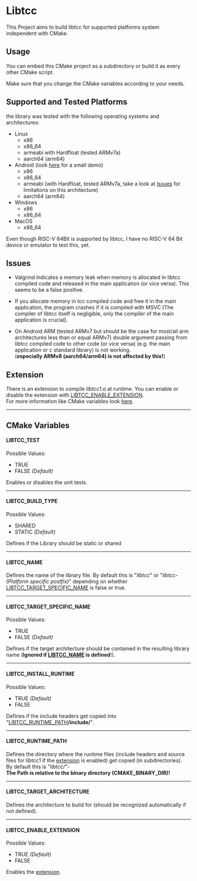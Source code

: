 # Libtcc
This Project aims to build libtcc for supported platforms system independent with CMake.

## Usage
You can embed this CMake project as a subdirectory or build it as every other CMake script.

Make sure that you change the CMake variables according to your needs.

## Supported and Tested Platforms
the library was tested with the following operating systems and architectures:
- Linux
    - x86
    - x86_64
    - armeabi with Hardfloat (tested ARMv7a)
    - aarch64 (arm64)
- Android (look [here](https://github.com/Alex2804/libtcc-cmake-android) for a small demo)
    - x86
    - x86_64
    - armeabi (with Hardfloat, tested ARMv7a, take a look at [Issues](#Issues) for limitations on this architecture)
    - aarch64 (arm64)
- Windows
    - x86
    - x86_64
- MacOS
    - x86_64
    
Even though RISC-V 64Bit is supported by libtcc, I have no RISC-V 64 Bit device or emulator to test this, yet.

## Issues
- Valgrind indicates a memory leak when memory is allocated in libtcc compiled code and released in the main application
  (or vice versa). This seems to be a false positive.

- If you allocate memory in tcc compiled code and free it in the main application, the program crashes if it is compiled
  with MSVC (The compiler of libtcc itself is negligible, only the compiler of the main application is crucial).

- On Android ARM (tested ARMv7 but should be the case for most/all arm architectures less than or equal ARMv7) double
  argument passing from libtcc compiled code to other code (or vice versa) (e.g. the main application or c standard
  library) is not working.  
  (**especially ARMv8 (aarch64/arm64) is not affected by this!**)

## <a name="Extension">Extension</a>
There is an extension to compile *libtcc1.a* at runtime.
You can enable or disable the extension with [LIBTCC_ENABLE_EXTENSION](#LIBTCC_ENABLE_EXTENSION).  
For more information like CMake variables look [here](extension/README.md).

---
## CMake Variables
#### <a name="LIBTCC_TEST">LIBTCC_TEST</a>
Possible Values:
- TRUE
- FALSE *(Default)*

Enables or disables the unit tests.

---
#### <a name="LIBTCC_BUILD_TYPE">LIBTCC_BUILD_TYPE</a>
Possible Values:
- SHARED
- STATIC *(Default)*

Defines if the Library should be static or shared

---
#### <a name="LIBTCC_NAME">LIBTCC_NAME</a>
Defines the name of the library file.
By default this is "*libtcc*" or "*libtcc-(Platform specific postfix)*"
depending on whether [LIBTCC_TARGET_SPECIFIC_NAME](#LIBTCC_TARGET_SPECIFIC_NAME) is false or true.

---
#### <a name="LIBTCC_TARGET_SPECIFIC_NAME">LIBTCC_TARGET_SPECIFIC_NAME</a>
Possible Values:
- TRUE
- FALSE *(Default)*

Defines if the target architecture should be contained in the resulting library name
(**Ignored if [LIBTCC_NAME](#LIBTCC_NAME) is defined**!).

---
#### <a name="LIBTCC_INSTALL_RUNTIME">LIBTCC_INSTALL_RUNTIME</a>
Possible Values:
- TRUE *(Default)*
- FALSE

Defines if the include headers get copied into "[LIBTCC_RUNTIME_PATH](#LIBTCC_RUNTIME_PATH)**/include/**".

---
#### <a name="LIBTCC_RUNTIME_PATH">LIBTCC_RUNTIME_PATH</a>
Defines the directory where the runtime files (include headers and source files for libtcc1 if the
[extension](#Extension) is enabled) get copied (in subdirectories).  
By default this is "*libtcc/*"-  
**The Path is relative to the binary directory (CMAKE_BINARY_DIR)!**

---
#### <a name="LIBTCC_TARGET_ARCHITECTURE">LIBTCC_TARGET_ARCHITECTURE</a>
Defines the architecture to build for (should be recognized automatically if not defined).

---
#### <a name="LIBTCC_ENABLE_EXTENSION">LIBTCC_ENABLE_EXTENSION</a>
Possible Values:
- TRUE *(Default)*
- FALSE

Enables the [extension](#extension).

